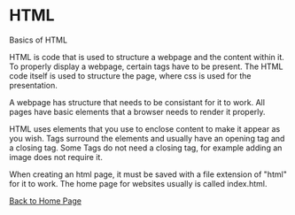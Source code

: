 # HTML

Basics of HTML

HTML is code that is used to structure a webpage and the content within it. To properly display a webpage, certain tags have to be present. The HTML code itself is used to structure the page, where css is used for the presentation.

A webpage has structure that needs to be consistant for it to work. All pages have basic elements that a browser needs to render it properly.

HTML uses elements that you use to enclose content to make it appear as you wish. Tags surround the elements and usually have an opening tag and a closing tag. Some Tags do not need a closing tag, for example adding an image does not require it.

When creating an html page, it must be saved with a file extension of "html" for it to work. The home page for websites usually is called index.html.

[Back to Home Page](/README.md)
